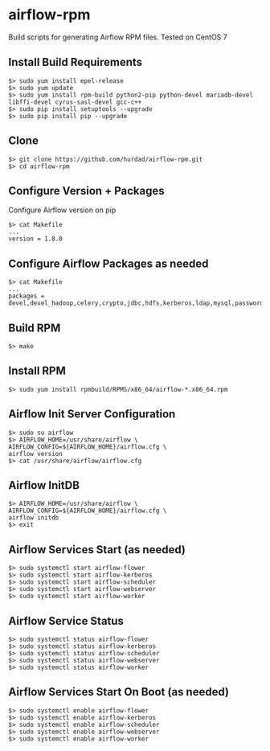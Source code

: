 # airflow-rpm

Build scripts for generating Airflow RPM files.
Tested on CentOS 7

## Install Build Requirements
```
$> sudo yum install epel-release
$> sudo yum update
$> sudo yum install rpm-build python2-pip python-devel mariadb-devel libffi-devel cyrus-sasl-devel gcc-c++
$> sudo pip install setuptools --upgrade
$> sudo pip install pip --upgrade
```

## Clone 
```
$> git clone https://github.com/hurdad/airflow-rpm.git
$> cd airflow-rpm
```

## Configure Version + Packages
Configure Airflow version on pip
```
$> cat Makefile
...
version = 1.8.0
```

## Configure Airflow Packages as needed
```
$> cat Makefile
...
packages = devel,devel_hadoop,celery,crypto,jdbc,hdfs,kerberos,ldap,mysql,password,postgres,rabbitmq
```

## Build RPM
```
$> make
```

## Install RPM
```
$> sudo yum install rpmbuild/RPMS/x86_64/airflow-*.x86_64.rpm
```

## Airflow Init Server Configuration
```
$> sudo su airflow
$> AIRFLOW_HOME=/usr/share/airflow \
AIRFLOW_CONFIG=${AIRFLOW_HOME}/airflow.cfg \
airflow version
$> cat /usr/share/airflow/airflow.cfg
```

## Airflow InitDB
```
$> AIRFLOW_HOME=/usr/share/airflow \
AIRFLOW_CONFIG=${AIRFLOW_HOME}/airflow.cfg \
airflow initdb
$> exit
```

## Airflow Services Start (as needed)
```
$> sudo systemctl start airflow-flower
$> sudo systemctl start airflow-kerberos
$> sudo systemctl start airflow-scheduler
$> sudo systemctl start airflow-webserver
$> sudo systemctl start airflow-worker
```

## Airflow Service Status
```
$> sudo systemctl status airflow-flower
$> sudo systemctl status airflow-kerberos
$> sudo systemctl status airflow-scheduler
$> sudo systemctl status airflow-webserver
$> sudo systemctl status airflow-worker
```

## Airflow Services Start On Boot (as needed)
```
$> sudo systemctl enable airflow-flower
$> sudo systemctl enable airflow-kerberos
$> sudo systemctl enable airflow-scheduler
$> sudo systemctl enable airflow-webserver
$> sudo systemctl enable airflow-worker
```


